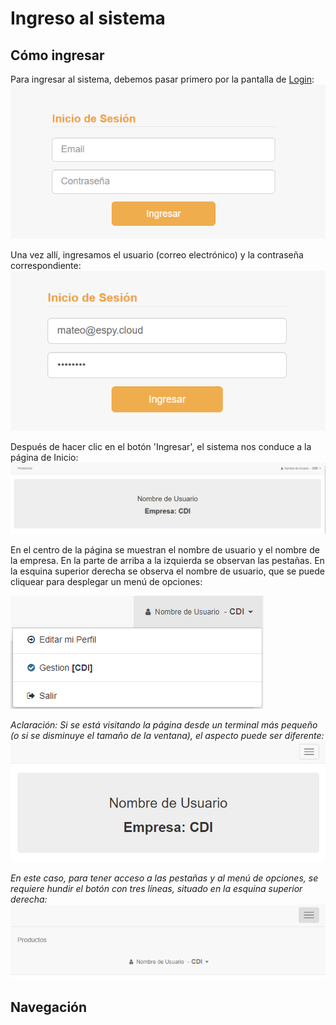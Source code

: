 # Ingreso al sistema

## Cómo ingresar
Para ingresar al sistema, debemos pasar primero por la pantalla de [Login](http://181.126.82.164:9000/):
![Login](./img/login.png)

Una vez allí, ingresamos el usuario (correo electrónico) y la contraseña correspondiente:
![Login Rellenado](./img/loginrellenado.png)

Después de hacer clic en el botón 'Ingresar', el sistema nos conduce a la página de Inicio:
![Pantalla de Inicio](./img/pantallainicio.png)

En el centro de la página se muestran el nombre de usuario y el nombre de la empresa.
En la parte de arriba a la izquierda se observan las pestañas.
En la esquina superior derecha se observa el nombre de usuario, que se puede cliquear para desplegar un menú de opciones:

![Menú de Opciones](./img/menuopciones.png)


*Aclaración: Si se está visitando la página desde un terminal más pequeño (o si se disminuye el tamaño de la ventana), el aspecto puede ser diferente:*
![Pantalla de Inicio pequeño](./img/iniciopequeno.png)

*En este caso, para tener acceso a las pestañas y al menú de opciones, se requiere hundir el botón con tres líneas, situado en la esquina superior derecha:*
![Desplegar menú de Inicio pequeño](./img/iniciopequenomenu.png)


## Navegación
